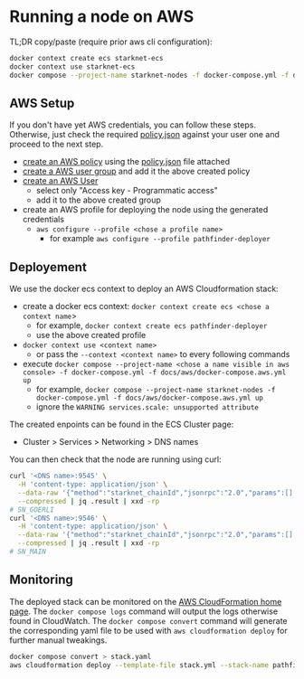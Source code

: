 # Running a node on AWS

TL;DR copy/paste (require prior aws cli configuration):

```bash
docker context create ecs starknet-ecs
docker context use starknet-ecs
docker compose --project-name starknet-nodes -f docker-compose.yml -f docs/aws/docker-compose.aws.yml up
```

## AWS Setup

If you don't have yet AWS credentials, you can follow these steps. Otherwise, just check the required [policy.json](./policy.json) against your user one and proceed to the next step.

- [create an AWS policy](https://us-east-1.console.aws.amazon.com/iam/home#/policies$new?step=edit) using the [policy.json](./policy.json) file attached
- [create a AWS user group](https://us-east-1.console.aws.amazon.com/iamv2/home?region=eu-west-1#/groups/create) and add it the above created policy
- [create an AWS User](https://us-east-1.console.aws.amazon.com/iam/home#/users$new?step=details)
  - select only "Access key - Programmatic access"
  - add it to the above created group
- create an AWS profile for deploying the node using the generated credentials
  - `aws configure --profile <chose a profile name>`
    - for example `aws configure --profile pathfinder-deployer`

## Deployement

We use the docker ecs context to deploy an AWS Cloudformation stack:

- create a docker ecs context: `docker context create ecs <chose a context name`>
  - for example, `docker context create ecs pathfinder-deployer`
  - use the above created profile
- `docker context use <context name>`
  - or pass the `--context <context name>` to every following commands
- execute `docker compose --project-name <chose a name visible in aws console> -f docker-compose.yml -f docs/aws/docker-compose.aws.yml up`
  - for example, `docker compose --project-name starknet-nodes -f docker-compose.yml -f docs/aws/docker-compose.aws.yml up`
  - ignore the `WARNING services.scale: unsupported attribute`

The created enpoints can be found in the ECS Cluster page:

- Cluster > Services > Networking > DNS names

You can then check that the node are running using curl:

```bash
curl '<DNS name>:9545' \
  -H 'content-type: application/json' \
  --data-raw '{"method":"starknet_chainId","jsonrpc":"2.0","params":[],"id":0}' \
  --compressed | jq .result | xxd -rp
# SN_GOERLI
curl '<DNS name>:9546' \
  -H 'content-type: application/json' \
  --data-raw '{"method":"starknet_chainId","jsonrpc":"2.0","params":[],"id":0}' \
  --compressed | jq .result | xxd -rp
# SN_MAIN
```

## Monitoring

The deployed stack can be monitored on the [AWS CloudFormation home page](https://eu-west-3.console.aws.amazon.com/cloudformation/home).
The `docker compose logs` command will output the logs otherwise found in CloudWatch.
The `docker compose convert` command will generate the corresponding yaml file to be used with `aws cloudformation deploy` for further manual tweakings.

```bash
docker compose convert > stack.yaml
aws cloudformation deploy --template-file stack.yml --stack-name pathfinder-node --capabilities CAPABILITY_IAM --profile pathfinder-deployer
```
